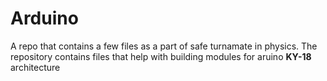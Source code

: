 # Arduino
A repo that contains a few files as a part of safe turnamate in physics.
The repository contains files that help with building modules for aruino <b>KY-18</b> architecture
